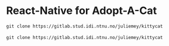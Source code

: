 # React-Native for Adopt-A-Cat

`git clone https://gitlab.stud.idi.ntnu.no/juliemey/kittycat`  
</br>
`git clone https://gitlab.stud.idi.ntnu.no/juliemey/kittycat`  
</br>